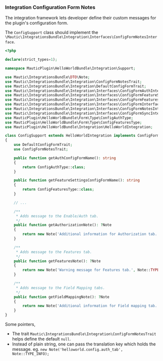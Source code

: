 ### Integration Configuration Form Notes

The integration framework lets developer define their custom messages for the plugin's configuration form. 

The `ConfigSupport` class should implement the `\Mautic\IntegrationsBundle\Integration\Interfaces\ConfigFormNotesInterface`.

```php
<?php

declare(strict_types=1);

namespace MauticPlugin\HelloWorldBundle\Integration\Support;

use Mautic\IntegrationsBundle\DTO\Note;
use Mautic\IntegrationsBundle\Integration\ConfigFormNotesTrait;
use Mautic\IntegrationsBundle\Integration\DefaultConfigFormTrait;
use Mautic\IntegrationsBundle\Integration\Interfaces\ConfigFormAuthInterface;
use Mautic\IntegrationsBundle\Integration\Interfaces\ConfigFormFeatureSettingsInterface;
use Mautic\IntegrationsBundle\Integration\Interfaces\ConfigFormFeaturesInterface;
use Mautic\IntegrationsBundle\Integration\Interfaces\ConfigFormInterface;
use Mautic\IntegrationsBundle\Integration\Interfaces\ConfigFormNotesInterface;
use Mautic\IntegrationsBundle\Integration\Interfaces\ConfigFormSyncInterface;
use MauticPlugin\HelloWorldBundle\Form\Type\ConfigAuthType;
use MauticPlugin\HelloWorldBundle\Form\Type\ConfigFeaturesType;
use MauticPlugin\HelloWorldBundle\Integration\HelloWorldIntegration;

class ConfigSupport extends HelloWorldIntegration implements ConfigFormInterface, ConfigFormAuthInterface, ConfigFormFeatureSettingsInterface, ConfigFormSyncInterface, ConfigFormFeaturesInterface, ConfigFormNotesInterface
{
    use DefaultConfigFormTrait;
    use ConfigFormNotesTrait;

    public function getAuthConfigFormName(): string
    {
        return ConfigAuthType::class;
    }

    public function getFeatureSettingsConfigFormName(): string
    {
        return ConfigFeaturesType::class;
    }

    // ...

    /**
     * Adds message to the Enable/Auth tab.
     */
    public function getAuthorizationNote(): ?Note
    {
        return new Note('Additional information for Authorization tab.', Note::TYPE_INFO);
    }

    /**
     * Adds message to the Features tab.
     */
    public function getFeaturesNote(): ?Note
    {
        return new Note('Warning message for Features tab.', Note::TYPE_WARNING);
    }

    /**
     * Adds message to the Field Mapping tabs.
     */
    public function getFieldMappingNote(): ?Note
    {
        return new Note('Additional information for Field mapping tab.', Note::TYPE_INFO);
    }
}
```

Some pointers,
* The trait `Mautic\IntegrationsBundle\Integration\ConfigFormNotesTrait` helps define the default `null`.
* Instead of plain string, one can pass the translation key which holds the message. eg. `new Note('helloworld.config.auth_tab', Note::TYPE_INFO);`






